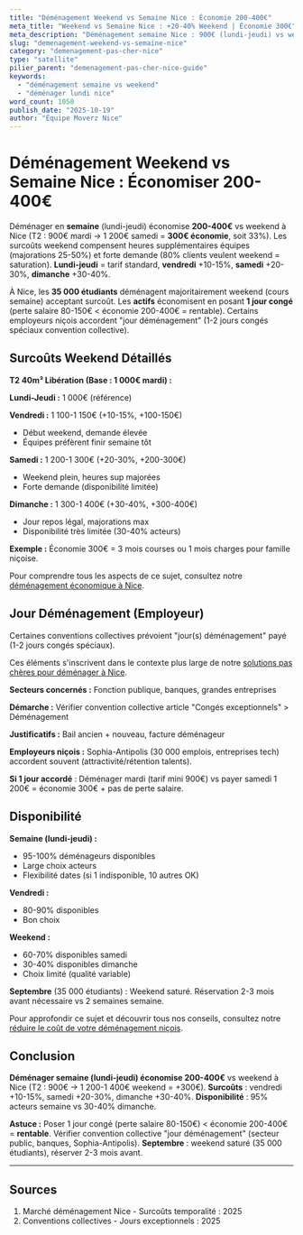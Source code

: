 ```yaml
---
title: "Déménagement Weekend vs Semaine Nice : Économie 200-400€"
meta_title: "Weekend vs Semaine Nice : +20-40% Weekend | Économie 300€"
meta_description: "Déménagement semaine Nice : 900€ (lundi-jeudi) vs weekend 1200€ (samedi +20-30%, dimanche +30-40%). Économie 300€ T2 en posant 1 jour congé."
slug: "demenagement-weekend-vs-semaine-nice"
category: "demenagement-pas-cher-nice"
type: "satellite"
pilier_parent: "demenagement-pas-cher-nice-guide"
keywords:
  - "déménagement semaine vs weekend"
  - "déménager lundi nice"
word_count: 1050
publish_date: "2025-10-19"
author: "Équipe Moverz Nice"
---
```


# Déménagement Weekend vs Semaine Nice : Économiser 200-400€

Déménager en **semaine** (lundi-jeudi) économise **200-400€** vs weekend à Nice (T2 : 900€ mardi → 1 200€ samedi = **300€ économie**, soit 33%). Les surcoûts weekend compensent heures supplémentaires équipes (majorations 25-50%) et forte demande (80% clients veulent weekend = saturation). **Lundi-jeudi** = tarif standard, **vendredi** +10-15%, **samedi** +20-30%, **dimanche** +30-40%.

À Nice, les **35 000 étudiants** déménagent majoritairement weekend (cours semaine) acceptant surcoût. Les **actifs** économisent en posant **1 jour congé** (perte salaire 80-150€ < économie 200-400€ = rentable). Certains employeurs niçois accordent "jour déménagement" (1-2 jours congés spéciaux convention collective).

## Surcoûts Weekend Détaillés

**T2 40m³ Libération (Base : 1 000€ mardi) :**

**Lundi-Jeudi :** 1 000€ (référence)

**Vendredi :** 1 100-1 150€ (+10-15%, +100-150€)
- Début weekend, demande élevée
- Équipes préfèrent finir semaine tôt

**Samedi :** 1 200-1 300€ (+20-30%, +200-300€)
- Weekend plein, heures sup majorées
- Forte demande (disponibilité limitée)

**Dimanche :** 1 300-1 400€ (+30-40%, +300-400€)
- Jour repos légal, majorations max
- Disponibilité très limitée (30-40% acteurs)

**Exemple :** Économie 300€ = 3 mois courses ou 1 mois charges pour famille niçoise.

Pour comprendre tous les aspects de ce sujet, consultez notre [déménagement économique à Nice](/blog/demenagement-pas-cher-nice/demenagement-pas-cher-nice-guide).


## Jour Déménagement (Employeur)

Certaines conventions collectives prévoient "jour(s) déménagement" payé (1-2 jours congés spéciaux).


Ces éléments s'inscrivent dans le contexte plus large de notre [solutions pas chères pour déménager à Nice](/blog/demenagement-pas-cher-nice/demenagement-pas-cher-nice-guide).

**Secteurs concernés :** Fonction publique, banques, grandes entreprises

**Démarche :** Vérifier convention collective article "Congés exceptionnels" > Déménagement

**Justificatifs :** Bail ancien + nouveau, facture déménageur

**Employeurs niçois :** Sophia-Antipolis (30 000 emplois, entreprises tech) accordent souvent (attractivité/rétention talents).

**Si 1 jour accordé** : Déménager mardi (tarif mini 900€) vs payer samedi 1 200€ = économie 300€ + pas de perte salaire.

## Disponibilité

**Semaine (lundi-jeudi) :**
- 95-100% déménageurs disponibles
- Large choix acteurs
- Flexibilité dates (si 1 indisponible, 10 autres OK)

**Vendredi :**
- 80-90% disponibles
- Bon choix

**Weekend :**
- 60-70% disponibles samedi
- 30-40% disponibles dimanche
- Choix limité (qualité variable)

**Septembre** (35 000 étudiants) : Weekend saturé. Réservation 2-3 mois avant nécessaire vs 2 semaines semaine.


Pour approfondir ce sujet et découvrir tous nos conseils, consultez notre [réduire le coût de votre déménagement niçois](/blog/demenagement-pas-cher-nice/demenagement-pas-cher-nice-guide).

## Conclusion

**Déménager semaine (lundi-jeudi) économise 200-400€** vs weekend à Nice (T2 : 900€ → 1 200-1 400€ weekend = +300€). **Surcoûts** : vendredi +10-15%, samedi +20-30%, dimanche +30-40%. **Disponibilité** : 95% acteurs semaine vs 30-40% dimanche.

**Astuce :** Poser 1 jour congé (perte salaire 80-150€) < économie 200-400€ = **rentable**. Vérifier convention collective "jour déménagement" (secteur public, banques, Sophia-Antipolis). **Septembre** : weekend saturé (35 000 étudiants), réserver 2-3 mois avant.

---

## Sources

1. Marché déménagement Nice - Surcoûts temporalité : 2025
2. Conventions collectives - Jours exceptionnels : 2025


